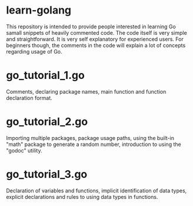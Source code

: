# learn-golang

This repository is intended to provide people interested in learning Go samall snippets of heavily commented code.
The code itself is very simple and straightforward. It is very self explanatory for experienced users.
For beginners though, the comments in the code will explain a lot of concepts regarding usage of Go.


# go_tutorial_1.go

Comments, declaring package names, main function and function declaration format.

# go_tutorial_2.go

Importing multiple packages, package usage paths, using the built-in "math" package to generate
a random number, introduction to using the "godoc" utility.

# go_tutorial_3.go

Declaration of variables and functions, implicit identification of data types, explicit declarations and rules to 
using data types in functions.